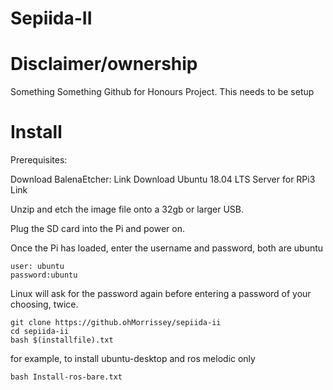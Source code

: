 # Sepiida-II

# Disclaimer/ownership

Something Something Github for Honours Project. This needs to be setup

# Install

Prerequisites:

Download BalenaEtcher:
Link
Download Ubuntu 18.04 LTS Server for RPi3
Link

Unzip and etch the image file onto a 32gb or larger USB. 

Plug the SD card into the Pi and power on. 

Once the Pi has loaded, enter the username and password, both are ubuntu
```
user: ubuntu
password:ubuntu
```
Linux will ask for the password again before entering a password of your choosing, twice. 

```
git clone https://github.ohMorrissey/sepiida-ii
cd sepiida-ii
bash $(installfile).txt
```

for example, to install ubuntu-desktop and ros melodic only
```
bash Install-ros-bare.txt
```
